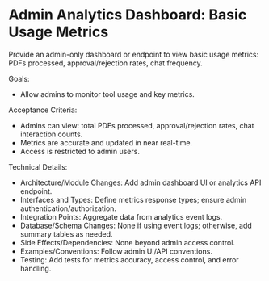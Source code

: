 # Admin Analytics Dashboard: Basic Usage Metrics

Provide an admin-only dashboard or endpoint to view basic usage metrics: PDFs processed, approval/rejection rates, chat frequency.

Goals:
- Allow admins to monitor tool usage and key metrics.

Acceptance Criteria:
- Admins can view: total PDFs processed, approval/rejection rates, chat interaction counts.
- Metrics are accurate and updated in near real-time.
- Access is restricted to admin users.

Technical Details:
- Architecture/Module Changes: Add admin dashboard UI or analytics API endpoint.
- Interfaces and Types: Define metrics response types; ensure admin authentication/authorization.
- Integration Points: Aggregate data from analytics event logs.
- Database/Schema Changes: None if using event logs; otherwise, add summary tables as needed.
- Side Effects/Dependencies: None beyond admin access control.
- Examples/Conventions: Follow admin UI/API conventions.
- Testing: Add tests for metrics accuracy, access control, and error handling.
